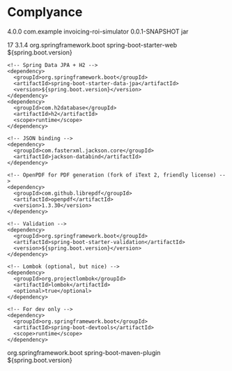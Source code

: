 # Complyance
<?xml version="1.0" encoding="UTF-8"?>
<project xmlns="http://maven.apache.org/POM/4.0.0"
         xmlns:xsi="http://www.w3.org/2001/XMLSchema-instance"
         xsi:schemaLocation="http://maven.apache.org/POM/4.0.0
         https://maven.apache.org/xsd/maven-4.0.0.xsd">
  <modelVersion>4.0.0</modelVersion>
  <groupId>com.example</groupId>
  <artifactId>invoicing-roi-simulator</artifactId>
  <version>0.0.1-SNAPSHOT</version>
  <packaging>jar</packaging>

  <properties>
    <java.version>17</java.version>
    <spring.boot.version>3.1.4</spring.boot.version>
  </properties>

  <dependencies>
    <!-- Spring Boot -->
    <dependency>
      <groupId>org.springframework.boot</groupId>
      <artifactId>spring-boot-starter-web</artifactId>
      <version>${spring.boot.version}</version>
    </dependency>

    <!-- Spring Data JPA + H2 -->
    <dependency>
      <groupId>org.springframework.boot</groupId>
      <artifactId>spring-boot-starter-data-jpa</artifactId>
      <version>${spring.boot.version}</version>
    </dependency>
    <dependency>
      <groupId>com.h2database</groupId>
      <artifactId>h2</artifactId>
      <scope>runtime</scope>
    </dependency>

    <!-- JSON binding -->
    <dependency>
      <groupId>com.fasterxml.jackson.core</groupId>
      <artifactId>jackson-databind</artifactId>
    </dependency>

    <!-- OpenPDF for PDF generation (fork of iText 2, friendly license) -->
    <dependency>
      <groupId>com.github.librepdf</groupId>
      <artifactId>openpdf</artifactId>
      <version>1.3.30</version>
    </dependency>

    <!-- Validation -->
    <dependency>
      <groupId>org.springframework.boot</groupId>
      <artifactId>spring-boot-starter-validation</artifactId>
      <version>${spring.boot.version}</version>
    </dependency>

    <!-- Lombok (optional, but nice) -->
    <dependency>
      <groupId>org.projectlombok</groupId>
      <artifactId>lombok</artifactId>
      <optional>true</optional>
    </dependency>

    <!-- For dev only -->
    <dependency>
      <groupId>org.springframework.boot</groupId>
      <artifactId>spring-boot-devtools</artifactId>
      <scope>runtime</scope>
    </dependency>
  </dependencies>

  <build>
    <plugins>
      <plugin>
        <groupId>org.springframework.boot</groupId>
        <artifactId>spring-boot-maven-plugin</artifactId>
        <version>${spring.boot.version}</version>
      </plugin>
    </plugins>
  </build>
</project>
